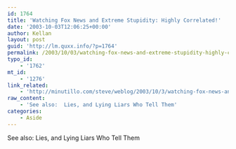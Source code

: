```yaml
---
id: 1764
title: 'Watching Fox News and Extreme Stupidity: Highly Correlated!'
date: '2003-10-03T12:06:25+00:00'
author: Kellan
layout: post
guid: 'http://lm.quxx.info/?p=1764'
permalink: /2003/10/03/watching-fox-news-and-extreme-stupidity-highly-correlated/
typo_id:
    - '1762'
mt_id:
    - '1276'
link_related:
    - 'http://minutillo.com/steve/weblog/2003/10/3/watching-fox-news-and-extreme-stupidity-highly-correlated'
raw_content:
    - 'See also:  Lies, and Lying Liars Who Tell Them'
categories:
    - Aside
---
```


See also: Lies, and Lying Liars Who Tell Them